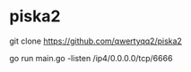 # piska2

  git clone https://github.com/qwertyqq2/piska2
  
  go run main.go -listen /ip4/0.0.0.0/tcp/6666  
